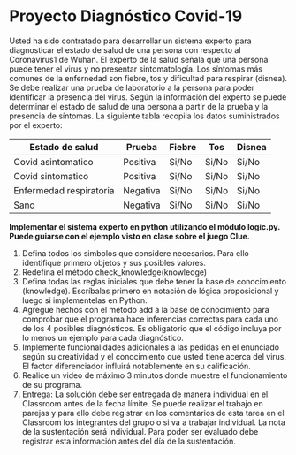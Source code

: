 # Proyecto Diagnóstico Covid-19

Usted ha sido contratado para desarrollar un sistema experto para diagnosticar el estado de salud de una
persona con respecto al Coronavirus1 de Wuhan.
El experto de la salud señala que una persona puede tener el virus y no presentar sintomatología. Los
síntomas más comunes de la enfernedad son fiebre, tos y dificultad para respirar (disnea). Se debe realizar
una prueba de laboratorio a la persona para poder identificar la presencia del virus.
Según la información del experto se puede determinar el estado de salud de una persona a partir de la
prueba y la presencia de síntomas. La siguiente tabla recopila los datos suministrados por el experto:

| Estado de salud         | Prueba   | Fiebre | Tos   | Disnea |
| ----------------------- | -------- | ------ | ----- | ------ |
| Covid asintomatico      | Positiva | Si/No  | Si/No | Si/No  |
| Covid sintomatico       | Positiva | Si/No  | Si/No | Si/No  |
| Enfermedad respiratoria | Negativa | Si/No  | Si/No | Si/No  |
| Sano                    | Negativa | Si/No  | Si/No | Si/No  |

**Implementar el sistema experto en python utilizando el módulo logic.py. Puede guiarse con el ejemplo
visto en clase sobre el juego Clue.**
1. Defina todos los simbolos que considere necesarios. Para ello identifique primero objetos y sus
posibles valores.
2. Redefina el método check_knowledge(knowledge)
3. Defina todas las reglas iniciales que debe tener la base de conocimiento (knowledge). Escríbalas
primero en notación de lógica proposicional y luego si implementelas en Python.
4. Agregue hechos con el método add a la base de conocimiento para comprobar que el programa
hace inferencias correctas para cada uno de los 4 posibles diagnósticos. Es obligatorio que el código
incluya por lo menos un ejemplo para cada diagnóstico.
5. Implemente funcionalidades adicionales a las pedidas en el enunciado según su creatividad y el
conocimiento que usted tiene acerca del virus. El factor diferenciador influirá notablemente en su
calificación.
6. Realice un video de máximo 3 minutos donde muestre el funcionamiento de su programa.
7. Entrega: La solución debe ser entregada de manera individual en el Classroom antes de la fecha
límite. Se puede realizar el trabajo en parejas y para ello debe registrar en los comentarios de esta
tarea en el Classroom los integrantes del grupo o si va a trabajar individual. La nota de la
sustentación será individual. Para poder ser evaluado debe registrar esta información antes del día
de la sustentación.
